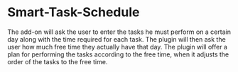 # Smart-Task-Schedule
The add-on will ask the user to enter the tasks he must perform on a certain day along with the time required for each task. The plugin will then ask the user how much free time they actually have that day. The plugin will offer a plan for performing the tasks according to the free time, when it adjusts the order of the tasks to the free time.
